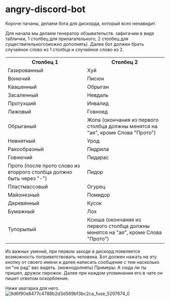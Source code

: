 # angry-discord-bot
Короче пачаны, делаем бота для дискорда, который всех ненавидит. 

Для начала мы делаем генератор обзывательств. зафигачим в виде таблички, 1 столбец для прилагательного, 2 столбец для существительного(можно дополнять). Далее бот должен брать случайное слово из 1 столбца и случайное слово из 2.
<table>
  <tr>
    <th>Столбец 1</th>
    <th>Столбец 2</th>
  </tr>
  <tr>
    <td>Газированный</td>
    <td>Хуй</td>
  </tr>
  <tr>
    <td>Вонючий</td>
    <td>Писюн</td>
  </tr>
   <tr>
    <td>Квашенный</td>
    <td>Обрыган</td>
  </tr>
   <tr>
    <td>Засаленный</td>
    <td>Невдаль</td>
  </tr>
   <tr>
    <td>Протухший</td>
    <td>Инвалид</td>
  </tr>
   <tr>
    <td>Лажовый</td>
    <td>Говноед</td>
  </tr>
   <tr>
    <td>Обрыганый</td>
    <td>Жопа (окончания из первого столбца должны менятся на "ая", кроме Слова "Прото")</td>
  </tr>
   <tr>
    <td>Невнятный</td>
    <td>Урод</td>
  </tr>
   <tr>
    <td>Ракообразный</td>
    <td>Пидрила</td>
  </tr>
   </tr>
   <tr>
    <td>Говнючий</td>
    <td>Пидарас</td>
  </tr>
   </tr>
   <tr>
    <td>Прото (после прото слово из вторрого столбца должно быть через "-")</td>
    <td>Пидор</td>
  </tr>
   </tr>
   <tr>
    <td>Пластмассовый</td>
    <td>Огурец</td>
  </tr>
   </tr>
   <tr>
    <td>Майонезный</td>
    <td>Помидор</td>
  </tr>
   </tr>
   <tr>
    <td>Деревянный</td>
    <td>Кусок</td>
  </tr>
   </tr>
   <tr>
    <td>Бумажный</td>
    <td>Лох</td>
  </tr>
   </tr>
   <tr>
    <td>Тупорылый</td>
    <td>Ксюша (окончания из первого столбца должны менятся на "ая", кроме Слова "Прото")</td>
  </tr>
</table>

Из важных умений, при первом заходе в дискорд появляется возможность поприветствовать человека. Бот должен нажать на эту кнопку от своего имени и далее написать сообщение с тем насколько он "не рад" вас видеть. (можнодолнять)
Примеры: А сюда ли ты пришел, дружок пирожок. 
Далее при каждом упоминании его в чате он пишет ответом оскорбление.

Ниже аватарка для него.
![9d6f90e8477c4788b2d3d569bf3bc2ca_fuse_5297674_0](https://github.com/d-ivanitskiy/angry-discord-bot/assets/142033081/b20bdf9b-79b5-4b2b-ae5c-f59a693c311c)
